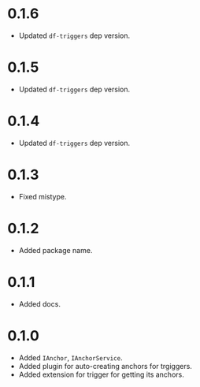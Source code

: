 # 0.1.6

- Updated `df-triggers` dep version.

# 0.1.5

- Updated `df-triggers` dep version.

# 0.1.4

- Updated `df-triggers` dep version.

# 0.1.3

- Fixed mistype.

# 0.1.2

- Added package name.

# 0.1.1

- Added docs.

# 0.1.0

- Added `IAnchor`, `IAnchorService`.
- Added plugin for auto-creating anchors for trgiggers.
- Added extension for trigger for getting its anchors.